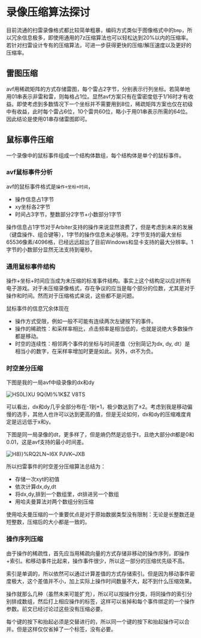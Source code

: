 # 录像压缩算法探讨

目前流通的扫雷录像格式都比较简单粗暴，编码方式类似于图像格式中的`bmp`，所以冗余信息极多，即使用通用的7z压缩算法也可以轻松达到20%以内的压缩率。若针对扫雷设计专有的压缩算法，可进一步获得更快的压缩/解压速度以及更好的压缩率。

## 雷图压缩

avf用稀疏矩阵的方式存储雷图，每个雷占2字节，分别表示行列坐标。若简单地用01串表示非雷和雷，则每格占1位。显然avf方案只有在雷密度低于1/16时才有收益。即使考虑到多数情况下一个坐标并不需要用到8位，稀疏矩阵方案也仅在初级中有收益，此时每个雷占6位，10个雷共60位，略小于用01串表示所需的64位。因此结论是使用01串存储雷图即可。

## 鼠标事件压缩
一个录像中的鼠标事件组成一个结构体数组，每个结构体是单个的鼠标事件。

### avf鼠标事件分析
avf的鼠标事件格式是`操作+坐标+时间`，
- 操作信息占1字节
- xy坐标各2字节
- 时间占3字节，整数部分2字节+小数部分1字节

操作信息占1字节对于Arbiter支持的操作来说显然浪费了，但是考虑到未来的发展（键盘操作、组合键等），1字节的操作信息未必够用。2字节支持的最大坐标65536像素/4096格，已经远远超出了目前Windows和显卡支持的最大分辨率。1字节的小数部分显然无法支持到毫秒。

### 通用鼠标事件结构
操作+坐标+时间应当成为未压缩的标准事件结构。事实上这个结构足以应对所有电子游戏。对于未压缩录像格式，存在争议的应当是每个部分的位数，尤其是对于操作和时间。然而对于压缩格式来说，这些都不是问题。

鼠标事件的信息冗余体现在
- 操作方式受限，例如一般不可能有连续两次左键按下的事件。
- 操作的稀疏性：和采样率相比，点击频率是相当低的，也就是说绝大多数操作都是移动。
- 时空的连续性：相邻两个事件的坐标与时间差值（分别简记为dx, dy, dt）是相当小的数字，在采样率增加时更是如此。另外，dt不为负。

### 时空差分压缩
下图是我的一局avf中级录像的dx和dy

![HS0L)XU 9Q{M)%1K$Z V8TS](https://github.com/putianyi889/Miscellaneous/assets/44583944/0e680fa4-59a3-4da6-b9aa-3f023105712d)

可以看出，dx和dy几乎全部分布在-1到+1，极少数达到了±2。考虑到我是移动偏慢的选手，其他人也许可以达到更高的值，但是无论如何，dx和dy的压缩难度肯定是远远低于x和y。

下图是同一局录像的dt，更多样了，但是熵仍然是远低于t，且绝大部分dt都是0和0.01，这是avf支持的最小时间差。

![H8)}%RQ2LN~I6X PJVK~JXB](https://github.com/putianyi889/Miscellaneous/assets/44583944/b3607a5b-3fb1-477b-bd4e-e50383d0352a)

所以扫雷事件的时空差分压缩算法总结为：
- 存储一次xyt的初值
- 依次计算dx,dy,dt
- 将dx,dy,排到一个数组里，dt排进另一个数组
- 用哈夫曼算法对两个数组分别压缩

使用哈夫曼压缩的一个重要优点是对于原始数据类型没有限制：无论是长整数还是短整数，压缩后的大小都是一致的。

### 操作序列压缩
由于操作的稀疏性，首先应当用稀疏向量的方式存储非移动的操作序列，即操作+索引。和移动事件比起来，操作事件很少，所以这一部分的压缩优先级不高。

索引是单调的，所以依然可以通过计算差值的方式存储索引。但是因为移动事件密度极大，这个差值并不小，加上实际上操作时间数量不大，起不到什么压缩效果。

操作就那么几种（虽然未来可能扩充），所以可以按操作分类，将同操作的索引分别排成数组，然后打上相应操作的标签，这样可以省掉和每个事件绑定的一个操作参数。前文已经讨论过这些没有压缩必要。

每个键的按下和抬起必须是交替进行的，所以同一个键的按下和抬起操作可以合并。但是这样仅仅省掉了一个标签，没有必要。

